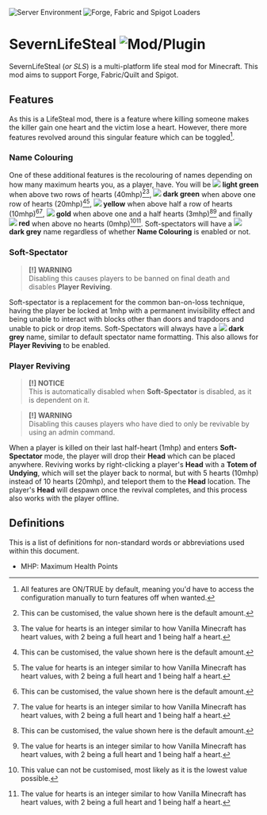![Server Environment](https://img.shields.io/badge/Environment-SERVER-ddd?labelColor=222) ![Forge, Fabric and Spigot Loaders](https://img.shields.io/badge/Loader-FORGE%2C%20FABRIC%20&%20SPIGOT-ddd?labelColor=222)

# SevernLifeSteal ![Mod/Plugin](https://img.shields.io/badge/[%20%20%20%20Mod%2fPlugin-]-22d?labelColor=22d)
SevernLifeSteal (*or SLS*) is a multi-platform life steal mod for Minecraft. This mod aims to support Forge, Fabric/Quilt and Spigot.

## Features
As this is a LifeSteal mod, there is a feature where killing someone makes the killer gain one heart and the victim lose a heart. However, there more features revolved around this singular feature which can be toggled[^1].
### Name Colouring
One of these additional features is the recolouring of names depending on how many maximum hearts you, as a player, have. You will be **![](https://placehold.it/16x16/55ff55/55ff55.png) light green** when above two rows of hearts (40mhp)[^2][^3], **![](https://placehold.it/16x16/00aa00/00aa00.png) dark green** when above one row of hearts (20mhp)[^2][^3], **![](https://placehold.it/16x16/ffff55/ffff55.png) yellow** when above half a row of hearts (10mhp)[^2][^3], **![](https://placehold.it/16x16/ffaa00/ffaa00.png) gold** when above one and a half hearts (3mhp)[^2][^3] and finally **![](https://placehold.it/16x16/ff5555/ff5555.png) red** when above no hearts (0mhp)[^4][^3]. Soft-spectators will have a **![](https://placehold.it/16x16/555555/555555.png) dark grey** name regardless of whether **Name Colouring** is enabled or not.
### Soft-Spectator
> **[!] WARNING**<br>
> Disabling this causes players to be banned on final death and disables **Player Reviving**.

Soft-spectator is a replacement for the common ban-on-loss technique, having the player be locked at 1mhp with a permanent invisibility effect and being unable to interact with blocks other than doors and trapdoors and unable to pick or drop items. Soft-Spectators will always have a **![](https://placehold.it/16x16/555555/555555.png) dark grey** name, similar to default spectator name formatting. This also allows for **Player Reviving** to be enabled.
### Player Reviving
> **[!] NOTICE**<br>
> This is automatically disabled when **Soft-Spectator** is disabled, as it is dependent on it. 

> **[!] WARNING**<br>
> Disabling this causes players who have died to only be revivable by using an admin command.<br>

When a player is killed on their last half-heart (1mhp) and enters **Soft-Spectator** mode, the player will drop their **Head** which can be placed anywhere. Reviving works by right-clicking a player's **Head** with a **Totem of Undying**, which will set the player back to normal, but with 5 hearts (10mhp) instead of 10 hearts (20mhp), and teleport them to the **Head** location. The player's **Head** will despawn once the revival completes, and this process also works with the player offline.

## Definitions
This is a list of definitions for non-standard words or abbreviations used within this document.
  - MHP: Maximum Health Points

[^1]: All features are ON/TRUE by default, meaning you'd have to access the configuration manually to turn features off when wanted.
[^2]: This can be customised, the value shown here is the default amount.
[^3]: The value for hearts is an integer similar to how Vanilla Minecraft has heart values, with 2 being a full heart and 1 being half a heart.
[^4]: This value can not be customised, most likely as it is the lowest value possible.